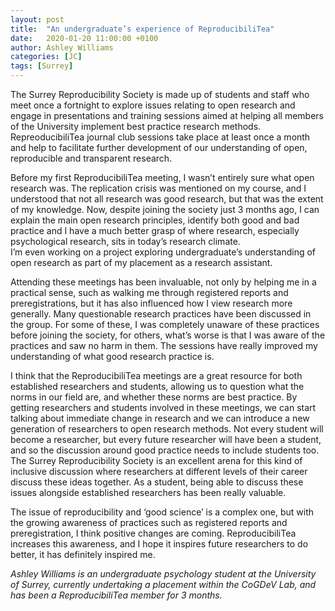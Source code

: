 ```yaml
---
layout: post
title:  "An undergraduate’s experience of ReproducibiliTea"
date:   2020-01-20 11:00:00 +0100
author: Ashley Williams
categories: [JC]
tags: [Surrey]
---
```



The Surrey Reproducibility Society is made up of students and staff who meet once a fortnight to   explore issues relating to open research and engage in presentations and training sessions aimed at helping all members of the University implement best practice research methods.
RepreoducibiliTea journal club sessions take place at least once a month and help to facilitate further development of our understanding of open, reproducible and transparent research.  

Before my first ReproducibiliTea meeting, I wasn’t entirely sure what open research was.
The replication crisis was mentioned on my course, and I understood that not all research was good research, but that was the extent of my knowledge.
Now, despite joining the society just 3 months ago, I can explain the main open research principles, identify both good and bad practice and I have a much better grasp of where research, especially psychological research, sits in today’s research climate.  
I’m even working on a project exploring undergraduate’s understanding of open research as part of my placement as a research assistant. 

Attending these meetings has been invaluable, not only by helping me in a practical sense, such as walking me through registered reports and preregistrations, but it has also influenced how I view research more generally.
Many questionable research practices have been discussed in the group.
For some of these, I was completely unaware of these practices before joining the society, for others, what’s worse is that I was aware of the practices and saw no harm in them.
The sessions have really improved my understanding of what good research practice is.  

I think that the ReproducibiliTea meetings are a great resource for both established researchers and students, allowing us to question what the norms in our field are, and whether these norms are best practice.
By getting researchers and students involved in these meetings, we can start talking about immediate change in research and we can introduce a new generation of researchers to open research methods.
Not every student will become a researcher, but every future researcher will have been a student, and so the discussion around good practice needs to include students too.
The Surrey Reproducibility Society is an excellent arena for this kind of inclusive discussion where researchers at different levels of their career discuss these ideas together.
As a student, being able to discuss these issues alongside established researchers has been really valuable. 

The issue of reproducibility and ‘good science’ is a complex one, but with the growing awareness of practices such as registered reports and preregistration, I think positive changes are coming. ReproducibiliTea increases this awareness, and I hope it inspires future researchers to do better, it has definitely inspired me.  

*Ashley Williams is an undergraduate psychology student at the University of Surrey, currently undertaking a placement within the CoGDeV Lab, and has been a ReproducibiliTea member for 3 months.*

